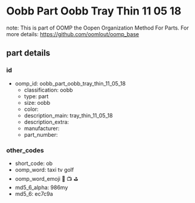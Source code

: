 # Oobb Part Oobb Tray Thin 11 05 18  

note: This is part of OOMP the Oopen Organization Method For Parts. For more details: https://github.com/oomlout/oomp_base

##  part details





### id
* oomp_id: oobb_part_oobb_tray_thin_11_05_18
  * classification: oobb
  * type: part
  * size: oobb
  * color: 
  * description_main: tray_thin_11_05_18
  * description_extra: 
  * manufacturer: 
  * part_number: 

### other_codes
* short_code: ob
* oomp_word: taxi tv golf
* oomp_word_emoji :taxi: :tv: :golf:
* md5_6_alpha: 986my
* md5_6: ec7c9a